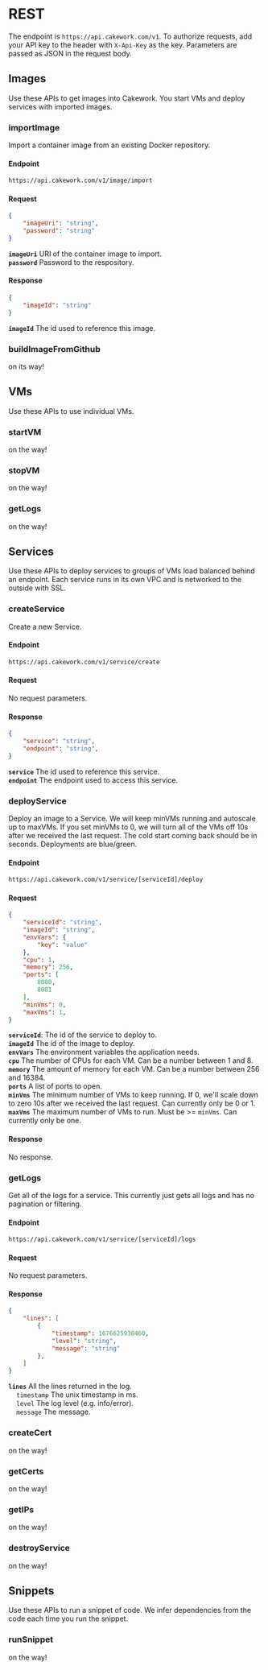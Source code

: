 # REST

The endpoint is `https://api.cakework.com/v1`. To authorize requests, add your API key to the header with `X-Api-Key` as the key. Parameters are passed as JSON in the request body.

## Images

Use these APIs to get images into Cakework. You start VMs and deploy services with imported images.

### importImage
Import a container image from an existing Docker repository.

#### Endpoint
```txt title="GET"
https://api.cakework.com/v1/image/import
```

#### Request
```json
{
    "imageUri": "string",
    "password": "string"
}
```
**`imageUri`** URI of the container image to import.  
**`password`** Password to the respository.

#### Response
```json
{
    "imageId": "string"
}
```
**`imageId`** The id used to reference this image.

### buildImageFromGithub
on its way!

## VMs
Use these APIs to use individual VMs.

### startVM
on the way!

### stopVM
on the way!

### getLogs
on the way!

## Services
Use these APIs to deploy services to groups of VMs load balanced behind an endpoint. Each service runs in its own VPC and is networked to the outside with SSL. 

### createService
Create a new Service.

#### Endpoint
```txt title="POST"
https://api.cakework.com/v1/service/create
```

#### Request
No request parameters.

#### Response
```json
{
    "service": "string",
    "endpoint": "string",
}
```
**`service`** The id used to reference this service.  
**`endpoint`** The endpoint used to access this service.

### deployService
Deploy an image to a Service. We will keep minVMs running and autoscale up to maxVMs. If you set minVMs to 0, we will turn all of the VMs off 10s after we received the last request. The cold start coming back should be in seconds. Deployments are blue/green.

#### Endpoint
```txt title="POST"
https://api.cakework.com/v1/service/[serviceId]/deploy
```

#### Request
```json
{
    "serviceId": "string",
    "imageId": "string",
    "envVars": {
        "key": "value"
    },
    "cpu": 1,
    "memory": 256,
    "ports": [
        8080,
        8081
    ],
    "minVms": 0,
    "maxVms": 1,
}
```

**`serviceId`**: The id of the service to deploy to.  
**`imageId`** The id of the image to deploy.  
**`envVars`** The environment variables the application needs.  
**`cpu`** The number of CPUs for each VM. Can be a number between 1 and 8.  
**`memory`** The amount of memory for each VM. Can be a number between 256 and 16384.  
**`ports`** A list of ports to open.  
**`minVms`** The minimum number of VMs to keep running. If 0, we'll scale down to zero 10s after we received the last request. Can currently only be 0 or 1.  
**`maxVms`** The maximum number of VMs to run. Must be >= `minVms`. Can currently only be one.

#### Response
No response.

### getLogs
Get all of the logs for a service. This currently just gets all logs and has no pagination or filtering.

#### Endpoint
```txt title="GET"
https://api.cakework.com/v1/service/[serviceId]/logs
```

#### Request
No request parameters.

#### Response
```json
{
    "lines": [
        {
            "timestamp": 1676625938460,
            "level": "string",
            "message": "string"
        },
    ]
}
```
**`lines`** All the lines returned in the log.  
&nbsp;&nbsp;&nbsp;&nbsp;`timestamp` The unix timestamp in ms.  
&nbsp;&nbsp;&nbsp;&nbsp;`level` The log level (e.g. info/error).  
&nbsp;&nbsp;&nbsp;&nbsp;`message` The message.  

### createCert
on the way!

### getCerts
on the way!

### getIPs
on the way!

### destroyService
on the way!

## Snippets
Use these APIs to run a snippet of code. We infer dependencies from the code each time you run the snippet.

### runSnippet
on the way!